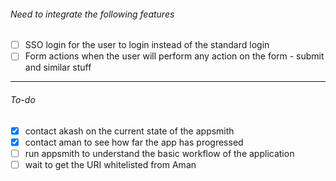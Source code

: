 ###### Need to integrate the following features
- [ ] SSO login for the user to login instead of the standard login
- [ ] Form actions when the user will perform any action on the form - submit and similar stuff
---
###### To-do
- [x] contact akash on the current state of the appsmith
- [x] contact aman to see how far the app has progressed
- [ ] run appsmith to understand the basic workflow of the application
- [ ] wait to get the URI whitelisted from Aman